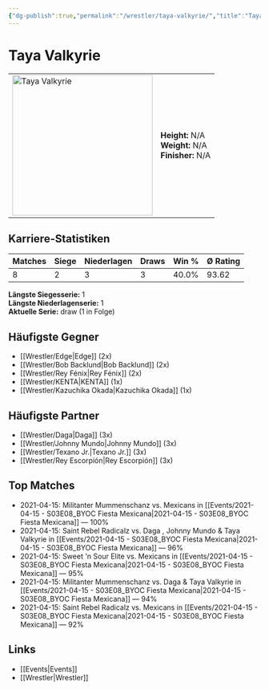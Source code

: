 ```yaml
---
{"dg-publish":true,"permalink":"/wrestler/taya-valkyrie/","title":"Taya Valkyrie","tags":["wrestler"],"noteIcon":""}
---
```



# Taya Valkyrie

<table>
        <tr>
        <td><img src="https://github.com/CptSpaulding1980/choke-slam-wrestling/releases/download/images/Taya_Valkyrie.png" width="280" alt="Taya Valkyrie"></td>
        <td>
        <b>Height:</b> N/A<br>
        <b>Weight:</b> N/A<br>
        <b>Finisher:</b> N/A<br>
        </td>
        </tr>
        </table>
        
## Karriere-Statistiken

| Matches | Siege | Niederlagen | Draws | Win % | Ø Rating |
|---------|-------|-------------|-------|-------|-----------|
| 8 | 2 | 3 | 3 | 40.0% | 93.62 |

**Längste Siegesserie:** 1<br>**Längste Niederlagenserie:** 1<br>**Aktuelle Serie:** draw (1 in Folge)


## Häufigste Gegner
- [[Wrestler/Edge\|Edge]] (2x)
- [[Wrestler/Bob Backlund\|Bob Backlund]] (2x)
- [[Wrestler/Rey Fénix\|Rey Fénix]] (2x)
- [[Wrestler/KENTA\|KENTA]] (1x)
- [[Wrestler/Kazuchika Okada\|Kazuchika Okada]] (1x)

## Häufigste Partner
- [[Wrestler/Daga\|Daga]] (3x)
- [[Wrestler/Johnny Mundo\|Johnny Mundo]] (3x)
- [[Wrestler/Texano Jr.\|Texano Jr.]] (3x)
- [[Wrestler/Rey Escorpión\|Rey Escorpión]] (3x)

## Top Matches
- 2021-04-15: Militanter Mummenschanz vs. Mexicans in [[Events/2021-04-15 - S03E08_BYOC Fiesta Mexicana\|2021-04-15 - S03E08_BYOC Fiesta Mexicana]] — 100%
- 2021-04-15: Saint Rebel Radicalz vs. Daga , Johnny Mundo & Taya Valkyrie in [[Events/2021-04-15 - S03E08_BYOC Fiesta Mexicana\|2021-04-15 - S03E08_BYOC Fiesta Mexicana]] — 96%
- 2021-04-15: Sweet 'n Sour Elite vs. Mexicans in [[Events/2021-04-15 - S03E08_BYOC Fiesta Mexicana\|2021-04-15 - S03E08_BYOC Fiesta Mexicana]] — 95%
- 2021-04-15: Militanter Mummenschanz vs. Daga  & Taya Valkyrie in [[Events/2021-04-15 - S03E08_BYOC Fiesta Mexicana\|2021-04-15 - S03E08_BYOC Fiesta Mexicana]] — 94%
- 2021-04-15: Saint Rebel Radicalz vs. Mexicans in [[Events/2021-04-15 - S03E08_BYOC Fiesta Mexicana\|2021-04-15 - S03E08_BYOC Fiesta Mexicana]] — 92%

## Links
- [[Events\|Events]]
- [[Wrestler\|Wrestler]]
